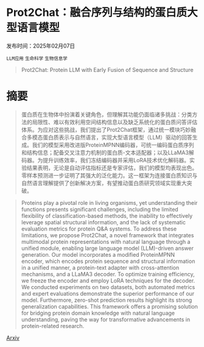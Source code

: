 # Prot2Chat：融合序列与结构的蛋白质大型语言模型

发布时间：2025年02月07日

`LLM应用` `生命科学` `生物信息学`

> Prot2Chat: Protein LLM with Early Fusion of Sequence and Structure

# 摘要

> 蛋白质在生物体中扮演着关键角色，但理解其功能仍面临诸多挑战：分类方法的局限性、难以有效利用空间结构信息以及缺乏系统化的蛋白质问答评估体系。为应对这些挑战，我们提出了Prot2Chat框架，通过统一模块巧妙融合多模态蛋白质表示与自然语言，实现大型语言模型（LLM）驱动的回答生成。我们的模型采用改进版ProteinMPNN编码器，可统一编码蛋白质序列和结构信息；配备交叉注意力机制的蛋白质-文本适配器；以及LLaMA3解码器。为提升训练效率，我们冻结编码器并采用LoRA技术优化解码器。实验结果表明，无论是自动评估指标还是专家评估，我们的模型均表现出色。零样本预测进一步证明了其强大的泛化能力。这一框架为连接蛋白质知识与自然语言理解提供了创新解决方案，有望推动蛋白质研究领域实现重大突破。

> Proteins play a pivotal role in living organisms, yet understanding their functions presents significant challenges, including the limited flexibility of classification-based methods, the inability to effectively leverage spatial structural information, and the lack of systematic evaluation metrics for protein Q&A systems. To address these limitations, we propose Prot2Chat, a novel framework that integrates multimodal protein representations with natural language through a unified module, enabling large language model (LLM)-driven answer generation. Our model incorporates a modified ProteinMPNN encoder, which encodes protein sequence and structural information in a unified manner, a protein-text adapter with cross-attention mechanisms, and a LLaMA3 decoder. To optimize training efficiency, we freeze the encoder and employ LoRA techniques for the decoder. We conducted experiments on two datasets, both automated metrics and expert evaluations demonstrate the superior performance of our model. Furthermore, zero-shot prediction results highlight its strong generalization capabilities. This framework offers a promising solution for bridging protein domain knowledge with natural language understanding, paving the way for transformative advancements in protein-related research.

[Arxiv](https://arxiv.org/abs/2502.06846)